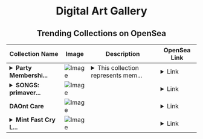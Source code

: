<div align="center">

# Digital Art Gallery

## Trending Collections on OpenSea

| Collection Name                       | Image                                                                                     | Description                       | OpenSea Link                                                                                          |
|---------------------------------------|-------------------------------------------------------------------------------------------|-----------------------------------|--------------------------------------------------------------------------------------------------------|
| **<details><summary>Party Membershi...</summary>Party Memberships: TurboChain</details>** | ![Image](https://i.seadn.io/s/raw/files/d927d3099257832e7e94bc703b32b1e5.png?w=500&auto=format?w=200&auto=format) | <details><summary>This collection represents mem...</summary>This collection represents memberships in the following Party: TurboChain. Head to https://base.party.app/party/0x4d7831aa25a192158232c2dad97fe5b069d11eea to view the Party's latest activity.</details> | <details><summary>Link</summary>[Party Memberships: TurboChain](https://opensea.io/collection/party-memberships-turbochain-4)</details> |
| **<details><summary>SONGS: primaver...</summary>SONGS: primavera</details>** | ![Image](https://i.seadn.io/s/raw/files/b555b26b19dab470a045f9fa04b07bcf.jpg?w=500&auto=format?w=200&auto=format) |  | <details><summary>Link</summary>[SONGS: primavera](https://opensea.io/collection/songs-primavera)</details> |
| **DAOnt Care** | ![Image](https://i.seadn.io/s/raw/files/f8a561ad778397c87defc2844f0c1363.jpg?w=500&auto=format?w=200&auto=format) |  | <details><summary>Link</summary>[DAOnt Care](https://opensea.io/collection/daont-care)</details> |
| **<details><summary>Mint Fast Cry L...</summary>Mint Fast Cry Later</details>** | ![Image](https://i.seadn.io/s/raw/files/095c598832ff300f710248b7283ca5fc.jpg?w=500&auto=format?w=200&auto=format) |  | <details><summary>Link</summary>[Mint Fast Cry Later](https://opensea.io/collection/mint-fast-cry-later)</details> |

</div>